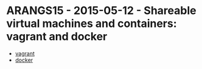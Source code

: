 ARANGS15 - 2015-05-12 - Shareable virtual machines and containers: vagrant and docker
=====================================================================================

* [vagrant](https://www.vagrantup.com/downloads.html)
* [docker](https://docs.docker.com/installation/)
